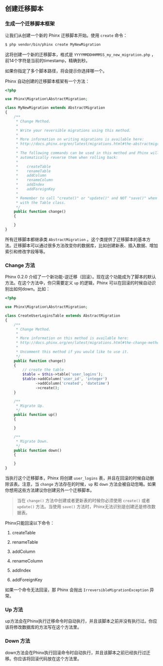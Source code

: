 ## 创建迁移脚本

### 生成一个迁移脚本框架

让我们从创建一个新的 Phinx 迁移脚本开始。使用 `create` 命令：

```bash
$ php vendor/bin/phinx create MyNewMigration
```

这将创建一个新的迁移脚本，格式是 `YYYYMMDDHHMMSS_my_new_migration.php` ，前14个字符是当前的timestamp，精确到秒。

如果你指定了多个脚本路径，将会提示你选择哪一个。

Phinx 自动创建的迁移脚本框架有一个方法：

```php
<?php

use Phinx\Migration\AbstractMigration;

class MyNewMigration extends AbstractMigration
{
    /**
     * Change Method.
     *
     * Write your reversible migrations using this method.
     *
     * More information on writing migrations is available here:
     * http://docs.phinx.org/en/latest/migrations.html#the-abstractmigration-class
     *
     * The following commands can be used in this method and Phinx will
     * automatically reverse them when rolling back:
     *
     *    createTable
     *    renameTable
     *    addColumn
     *    renameColumn
     *    addIndex
     *    addForeignKey
     *
     * Remember to call "create()" or "update()" and NOT "save()" when working
     * with the Table class.
     */
    public function change()
    {

    }
}
```

所有迁移脚本都继承类 `AbstractMigration` 。这个类提供了迁移脚本的基本方法。迁移脚本可以通过很多方法改变你的数据库，比如创建新表、插入数据、增加索引和修改字段等等。

### Change 方法

Phinx 0.2.0 介绍了一个新功能-逆迁移（回滚）。现在这个功能成为了脚本的默认方法。在这个方法中，你只需要定义 `up` 的逻辑，Phinx 可以在回滚的时候自动识别出如何down。比如：

```php
<?php

use Phinx\Migration\AbstractMigration;

class CreateUserLoginsTable extends AbstractMigration
{
    /**
     * Change Method.
     *
     * More information on this method is available here:
     * http://docs.phinx.org/en/latest/migrations.html#the-change-method
     *
     * Uncomment this method if you would like to use it.
     */
    public function change()
    {
        // create the table
        $table = $this->table('user_logins');
        $table->addColumn('user_id', 'integer')
              ->addColumn('created', 'datetime')
              ->create();
    }

    /**
     * Migrate Up.
     */
    public function up()
    {

    }

    /**
     * Migrate Down.
     */
    public function down()
    {

    }
}
```

当执行这个迁移脚本，Phinx 将创建 `user_logins` 表，并且在回滚的时候自动删除该表。注意，当 `change` 方法存在的时候，`up` 和 `down` 方法会被自动忽略。如果你想用这些方法建议你创建另外一个迁移脚本。

> 当在 `change()` 方法中创建或者更新表的时候你必须使用 `create()` 或者 `update()` 方法。当使用 `save()` 方法时，Phinx无法识别是创建还是修改数据表。

Phinx只能回滚以下命令：

1. createTable

2. renameTable

3. addColumn

4. renameColumn

5. addIndex

6. addForeignKey

如果一个命令无法回滚，那 Phinx 会抛出 `IrreversibleMigrationException` 异常。

### Up 方法

up方法会在Phinx执行迁移命令时自动执行，并且该脚本之前并没有执行过。你应该将修改数据库的方法写在这个方法里。

### Down 方法

down方法会在Phinx执行回滚命令时自动执行，并且该脚本之前已经执行过迁移。你应该将回滚代码放在这个方法里。

